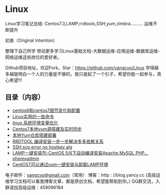 # Linux
Linux学习笔记总结: Centos7.3,LAMP,rrdtools,SSH,yum,zimbra..........
运维不断提升

初衷（Original Intention）

整理下自己所学 带动更多学习Linux基础文档-大数据运维-应用运维-数据库运维-网络运维这些岗位的爱好者。

Github项目地址，欢迎Fork，Star：https://github.com/yangcvo/Linux
学得越多越是明白一个人的力量是不够的，我只是起了一个引子，希望你能一起参与，真心希望!!!



## 目录（内容）

* [centos6和centos7细节变化和配置](https://github.com/yangcvo/Linux/blob/master/centos7.1/centos6%E5%92%8Ccentos7%E7%BB%86%E8%8A%82%E5%8F%98%E5%8C%96%E5%92%8C%E9%85%8D%E7%BD%AE.md)
* [Linux实用的一些命令](https://github.com/yangcvo/Linux/blob/master/Linux%E5%AE%9E%E7%94%A8%E7%9A%84%E4%B8%80%E4%BA%9B%E5%91%BD%E4%BB%A4.md)
* [linux 系统环境变量优化](https://github.com/yangcvo/Linux/blob/master/linux%E7%B3%BB%E7%BB%9F%E7%8E%AF%E5%A2%83%E5%8F%98%E9%87%8F%E4%BC%98%E5%8C%96.md)
* [Centos7本地yum源搭建及实时同步](https://github.com/yangcvo/Linux/blob/master/YUM/Centos7%E6%9C%AC%E5%9C%B0yum%E6%BA%90%E6%90%AD%E5%BB%BA%E5%8F%8A%E5%AE%9E%E6%97%B6%E5%90%8C%E6%AD%A5.md)
* [本地Yum仓库搭建部署](https://github.com/yangcvo/Linux/blob/master/YUM/%E6%9C%AC%E5%9C%B0Yum%E4%BB%93%E5%BA%93%E6%90%AD%E5%BB%BA%E9%83%A8%E7%BD%B2.md)
* [RRDTOOL 编译安装一步一步解决多多依赖关系](https://github.com/yangcvo/Linux/blob/master/rrdtool/RRDTOOL%E7%BC%96%E8%AF%91%E5%AE%89%E8%A3%85%E4%B8%80%E6%AD%A5%E4%B8%80%E6%AD%A5%E8%A7%A3%E5%86%B3%E5%A4%9A%E5%A4%9A%E4%BE%9D%E8%B5%96%E5%85%B3%E7%B3%BB.md)
* [SSH scp error no hostkey alg](https://github.com/yangcvo/Linux/blob/master/SSH/SSH%20scp%20error%20no%20hostkey%20alg.md)
* [LAMP一键安装包-CentOS 5/6下自动编译安装Apache,MySQL,PHP，phpmyadmin](https://github.com/yangcvo/Linux/blob/master/LAMP/LAMP%E4%B8%80%E9%94%AE%E5%AE%89%E8%A3%85%E5%8C%85-CentOS%205:6%E4%B8%8B%E8%87%AA%E5%8A%A8%E7%BC%96%E8%AF%91%E5%AE%89%E8%A3%85.md)
* [CentOS7可以通过yum一键安装与卸载LAMP环境](https://github.com/yangcvo/Linux/blob/master/LAMP/yum%E4%B8%80%E9%94%AE%E5%AE%89%E8%A3%85%E4%B8%8E%E5%8D%B8%E8%BD%BDLAMP%E7%8E%AF%E5%A2%83.md)



电子邮件：yangcvo@gmail.com（常用）
博客：http : //blog.yancy.cc (高级运维学习文档可以看我博客文章，都是原创文档，希望能帮助到你。)
QQ群交流，入群请加高级运维：459096184


